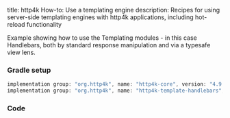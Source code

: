 title: http4k How-to: Use a templating engine
description: Recipes for using server-side templating engines with http4k applications, including hot-reload functionality

Example showing how to use the Templating modules - in this case Handlebars, both by standard response manipulation and via a typesafe view lens.

### Gradle setup

```groovy
implementation group: "org.http4k", name: "http4k-core", version: "4.9.1.0"
implementation group: "org.http4k", name: "http4k-template-handlebars", version: "4.9.1.0"
```

### Code [<img class="octocat"/>](https://github.com/http4k/http4k/blob/docs_reorg/src/docs/guide/howto/use_a_templating_engine/example.kt)

<script src="https://gist-it.appspot.com/https://github.com/http4k/http4k/blob/docs_reorg/src/docs/guide/howto/use_a_templating_engine/example.kt"></script>
